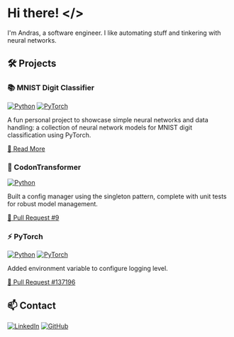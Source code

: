 # Hi there! </>
I'm Andras, a software engineer. I like automating stuff and tinkering with neural networks.


## 🛠️ Projects

### 📚 MNIST Digit Classifier
[![Python](https://img.shields.io/badge/Python-3776AB?style=flat-square&logo=python&logoColor=white)](https://www.python.org/)
[![PyTorch](https://img.shields.io/badge/PyTorch-EE4C2C?style=flat-square&logo=pytorch&logoColor=white)](https://pytorch.org/)

A fun personal project to showcase simple neural networks and data handling: a collection of neural network models for MNIST digit classification using PyTorch.

[📖 Read More](https://github.com/andrasmatyassy/mnist-digit-classifier/blob/main/README.md)

### 🧬 CodonTransformer
[![Python](https://img.shields.io/badge/Python-3776AB?style=flat-square&logo=python&logoColor=white)](https://www.python.org/)

Built a config manager using the singleton pattern, complete with unit tests for robust model management.

[🔗 Pull Request #9](https://github.com/Adibvafa/CodonTransformer/pull/9)

### ⚡ PyTorch
[![Python](https://img.shields.io/badge/Python-3776AB?style=flat-square&logo=python&logoColor=white)](https://www.python.org/)
[![PyTorch](https://img.shields.io/badge/PyTorch-EE4C2C?style=flat-square&logo=pytorch&logoColor=white)](https://pytorch.org/)

Added environment variable to configure logging level.

[🔗 Pull Request #137196](https://github.com/pytorch/pytorch/pull/137196)

## 📫 Contact

[![LinkedIn](https://img.shields.io/badge/LinkedIn-0077B5?style=for-the-badge&logo=linkedin&logoColor=white)](https://www.linkedin.com/in/andras-matyassy/)
[![GitHub](https://img.shields.io/badge/GitHub-100000?style=for-the-badge&logo=github&logoColor=white)](https://github.com/andrasmatyassy)
